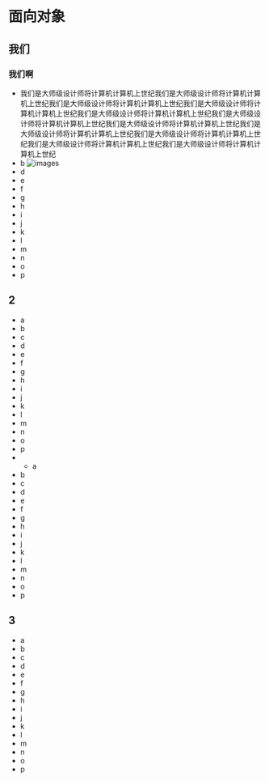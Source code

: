# 面向对象
## 我们
### 我们啊
* 我们是大师级设计师将计算机计算机上世纪我们是大师级设计师将计算机计算机上世纪我们是大师级设计师将计算机计算机上世纪我们是大师级设计师将计算机计算机上世纪我们是大师级设计师将计算机计算机上世纪我们是大师级设计师将计算机计算机上世纪我们是大师级设计师将计算机计算机上世纪我们是大师级设计师将计算机计算机上世纪我们是大师级设计师将计算机计算机上世纪我们是大师级设计师将计算机计算机上世纪我们是大师级设计师将计算机计算机上世纪
* b
![images](/images/java/java-concurrent-overview-1.png)
* d
* e
* f
* g
* h
* i
* j
* k
* l
* m
* n
* o
* p
## 2
* a
* b
* c
* d
* e
* f
* g
* h
* i
* j
* k
* l
* m
* n
* o
* p
* * a
* b
* c
* d
* e
* f
* g
* h
* i
* j
* k
* l
* m
* n
* o
* p
## 3
* a
* b
* c
* d
* e
* f
* g
* h
* i
* j
* k
* l
* m
* n
* o
* p